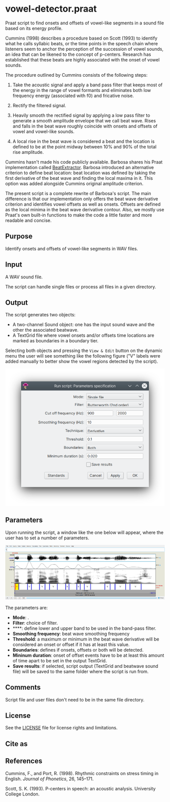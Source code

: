 # vowel-detector.praat

Praat script to find onsets and offsets of vowel-like segments in a sound file based on its energy profile. 

Cummins (1998) describes a procedure based on Scott (1993) to identify what he calls syllabic beats, or the time points in the speech chain where listeners seem to anchor the perception of the succession of vowel sounds, an idea that can be likened to the concept of p-centers. Research has established that these beats are highly associated with the onset of vowel sounds.

The procedure outlined by Cummins consists of the following steps:

1. Take the acoustic signal and apply a band pass filter that keeps most of the energy in the range of vowel formants and eliminates both low frequency energy (associated with f0) and fricative noise.

2. Rectify  the filtered signal.

3. Heavily smooth the rectified signal by applying a low pass filter to generate a smooth amplitude envelope that we call beat wave. Rises and falls in the beat wave roughly coincide with onsets and offsets of vowel and vowel-like sounds.

4. A local rise in the beat wave is considered a beat and the location is defined to be at the point midway between 10% and 90% of the total rise amplitude.  

Cummins hasn't made his code publicly available. Barbosa shares his Praat implementation called [BeatExtractor](https://github.com/pabarbosa/prosody-scripts). Barbosa introduced an alternative criterion to define beat location: beat location was defined by taking the first derivative of the beat wave and finding the local maxima in it. This option was added alongside Cummins original amplitude criterion.

The present script is a complete rewrite of Barbosa's script. The main difference is that our implementation only offers the beat wave derivative criterion and identifies vowel offsets as well as onsets. Offsets are defined as the local minima in the beat wave derivative contour. Also, we mostly use Praat's own built-in functions to make the code a little faster and more readable and concise.

## Purpose

Identify onsets and offsets of vowel-like segments in WAV files.

## Input

A WAV sound file.

The script can handle single files or process all files in a given directory.


## Output

The script generates two objects:

- A two-channel Sound object: one has the input sound wave and the other the associated beatwave.
- A TextGrid file where vowel onsets and/or offsets time locations are marked as boundaries in a boundary tier.

Selecting both objects and pressing the `View & Edit` button on the dynamic menu the user will see something like the following figure ("V" labels were added manually to better show the vowel regions detected by the script). 

![Script GUI](figs/script-gui.png)

## Parameters

Upon running the script, a window like the one below will appear, where the user has to set a number of parameters.

![Script GUI](figs/example.png)

The parameters are:

- **Mode**: .
- **Filter**: choice of filter.
- ****: define lower and upper band to be used in the band-pass filter.
- **Smoothing frequency**: beat wave smoothing frequency
- **Threshold**: a maximum or minimum in the beat wave derivative will be considered an onset or offset if it has at least this value.
- **Boundaries**: defines if onsets, offsets or both will be detected.
- **Mininum duration**: onset of offset events have to be at least this amount of time apart to be set in the output TextGrid.
- **Save results**: if selected, script output (TextGrid and beatwave sound file) will be saved to the same folder where the script is run from.

## Comments

Script file and user files don't need to be in the same file directory.

## License

See the [LICENSE](LICENSE.md) file for license rights and limitations.

## Cite as

## References

Cummins, F., and Port, R. (1998). Rhythmic constraints on stress timing in English. _Journal of Phonetics_, 26, 145–171.

Scott, S. K. (1993). P-centers in speech: an acoustic analysis. University College London.
